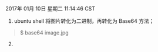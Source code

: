 
2017年 01月 10日 星期二 11:14:46 CST

1. ubuntu shell 将图片转化为二进制，再转化为 Base64 方法；

>$ base64 image.jpg

2. 
